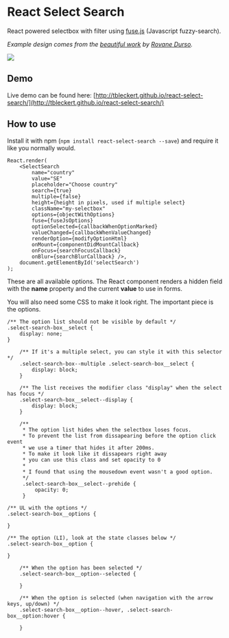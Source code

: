 # React Select Search
React powered selectbox with filter using [fuse.js](https://github.com/krisk/Fuse) (Javascript fuzzy-search).

_Example design comes from the [beautiful work](https://dribbble.com/shots/1079035-Select-Album?list=searches&tag=select&offset=20) by [Rovane Durso](https://dribbble.com/RovaneDurso)._

![](https://dl.dropboxusercontent.com/u/6306766/react-select-search.png)

## Demo

Live demo can be found here: [http://tbleckert.github.io/react-select-search/](http://tbleckert.github.io/react-select-search/)

## How to use

Install it with npm (`npm install react-select-search --save`) and require it like you normally would.

    React.render(
	    <SelectSearch
	        name="country"
	        value="SE"
	        placeholder="Choose country"
            search={true}
	        multiple={false}
	        height={height in pixels, used if multiple select}
	        className="my-selectbox"
	        options={objectWithOptions}
	        fuse={fuseJsOptions}
	        optionSelected={callbackWhenOptionMarked}
	        valueChanged={callbackWhenValueChanged}
	        renderOption={modifyOptionHtml}
	        onMount={componentDidMountCallback}
	        onFocus={searchFocusCallback}
	        onBlur={searchBlurCallback} />,
	    document.getElementById('selectSearch')
    );

These are all available options. The React component renders a hidden field with the __name__ property and the current __value__ to use in forms.  

You will also need some CSS to make it look right. The important piece is the options.

    /** The option list should not be visible by default */
    .select-search-box__select {
        display: none;
    }

        /** If it's a multiple select, you can style it with this selector */
        .select-search-box--multiple .select-search-box__select {
            display: block;
        }

        /** The list receives the modifier class "display" when the select has focus */
        .select-search-box__select--display {
            display: block;
        }

        /**
         * The option list hides when the selectbox loses focus.
         * To prevent the list from dissapearing before the option click event
         * we use a timer that hides it after 200ms.
         * To make it look like it dissapears right away
         * you can use this class and set opacity to 0
         *
         * I found that using the mousedown event wasn't a good option.
         */
         .select-search-box__select--prehide {
             opacity: 0;
         }

    /** UL with the options */
    .select-search-box__options {

    }

    /** The option (LI), look at the state classes below */
    .select-search-box__option {

    }

        /** When the option has been selected */
        .select-search-box__option--selected {

        }

        /** When the option is selected (when navigation with the arrow keys, up/down) */
        .select-search-box__option--hover, .select-search-box__option:hover {

        }
